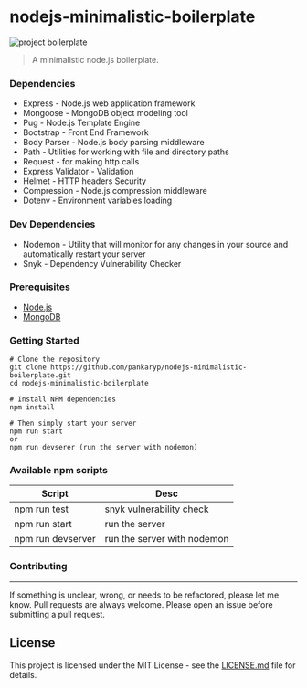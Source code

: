 # nodejs-minimalistic-boilerplate

![project boilerplate](https://img.shields.io/badge/project-boilerplate-blue.svg?style=flat-square)

> A minimalistic node.js boilerplate.

### Dependencies

* Express - Node.js web application framework
* Mongoose - MongoDB object modeling tool 
* Pug - Node.js Template Engine
* Bootstrap - Front End Framework
* Body Parser - Node.js body parsing middleware
* Path -  Utilities for working with file and directory paths
* Request - for making http calls
* Express Validator - Validation
* Helmet - HTTP headers Security
* Compression - Node.js compression middleware
* Dotenv - Environment variables loading

### Dev Dependencies

* Nodemon - Utility that will monitor for any changes in your source and automatically restart your server
* Snyk - Dependency Vulnerability Checker

### Prerequisites

* [Node.js](https://nodejs.org/en/)
* [MongoDB](https://www.mongodb.com/) 

### Getting Started

```
# Clone the repository
git clone https://github.com/pankaryp/nodejs-minimalistic-boilerplate.git
cd nodejs-minimalistic-boilerplate

# Install NPM dependencies
npm install

# Then simply start your server
npm run start
or
npm run devserer (run the server with nodemon)
```

### Available npm scripts

Script | Desc
--- | --- 
npm run test  | snyk vulnerability check
npm run start | run the server
npm run devserver | run the server with nodemon

### Contributing
---
If something is unclear, wrong, or needs to be refactored, please let me know. Pull requests are always welcome. Please open an issue before submitting a pull request. 

## License

This project is licensed under the MIT License - see the [LICENSE.md](LICENSE.md) file for details.

